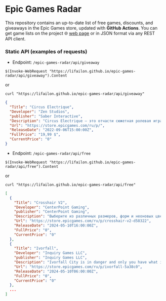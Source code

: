 # Epic Games Radar

This repository contains an up-to-date list of free games, discounts, and giveaways in the Epic Games store, updated with **GitHub Actions**. You can get game lists on the project 🌐 [web page](https://lifailon.github.io/epic-games-radar) or in JSON format via any REST API client.

### Static API (examples of requests)

- Endpoint: `/epic-games-radar/api/giveaway`

`$(Invoke-WebRequest "https://lifailon.github.io/epic-games-radar/api/giveaway").Content`

or 

`curl "https://lifailon.github.io/epic-games-radar/api/giveaway"`

```json
{
  "Title": "Circus Electrique",
  "Developer": "Zen Studios",
  "publisher": "Saber Interactive",
  "Description": "Circus Electrique — это отчасти сюжетная ролевая игра, отчасти боевая тактика, отчасти симулятор управления цирком. Но, самое главное, это игра, от которой невозможно оторваться. Когда лондонские обыватели ни с того, ни с сего вдруг начинают превращаться в безжалостных убийц, судьба города оказывается в умелых руках талантливых цирковых артистов. ",
  "Url": "https://store.epicgames.com/ru/p/",
  "ReleaseDate": "2022-09-06T15:00:00Z",
  "FullPrice": "19,99 $",
  "CurrentPrice": "0"
}
```

- Endpoint: `/epic-games-radar/api/free`

`$(Invoke-WebRequest "https://lifailon.github.io/epic-games-radar/api/free").Content`

or 

`curl "https://lifailon.github.io/epic-games-radar/api/free"`

```json
[
  {
    "Title": "Crosshair V2",
    "Developer": "CenterPoint Gaming",
    "publisher": "CenterPoint Gaming",
    "Description": "Выберите из различных размеров, форм и неоновых цветов, чтобы найти прицел, который даст вам наибольшее преимущество в вашей любимой игре.",
    "Url": "https://store.epicgames.com/ru/p/crosshair-v2-d58322",
    "ReleaseDate": "2024-05-10T16:00:00Z",
    "FullPrice": "0",
    "CurrentPrice": "0"
  },
  {
    "Title": "Ivorfall",
    "Developer": "Inquiry Games LLC",
    "publisher": "Inquiry Games LLC",
    "Description": "Ivorfall City is in danger and only you have what it takes to save it! Ivorfall is a Steampunk, roguelike, twin-stick shooter where you take up the mantle of Detective Flintlock who must face off against hordes of enemies in destructible environments.",
    "Url": "https://store.epicgames.com/ru/p/ivorfall-5a38c0",
    "ReleaseDate": "2024-05-10T06:00:00Z",
    "FullPrice": "0",
    "CurrentPrice": "0"
  },
  ...
]
```